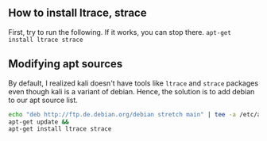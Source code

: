 ## How to install ltrace, strace

First, try to run the following. If it works, you can stop there.
```apt-get install ltrace strace```

## Modifying apt sources

By default, I realized kali doesn't have tools like `ltrace` and `strace` packages even though kali is a variant of debian.
Hence, the solution is to add debian to our apt source list.

```sh
echo "deb http://ftp.de.debian.org/debian stretch main" | tee -a /etc/apt/sources.list &&
apt-get update &&
apt-get install ltrace strace
```
